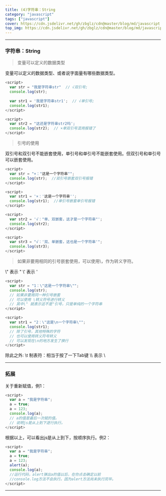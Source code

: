 ```yaml
---
title: (4)字符串：String
category: "javascript"
tags: ["javascript"]
cover: https://cdn.jsdelivr.net/gh/zbglz/cdn@master/blog/md/javascript.svg
top_img: https://cdn.jsdelivr.net/gh/zbglz/cdn@master/blog/md/javascript.svg
---
```


***

### 字符串：String

> 变量可以定义的数据类型

变量可以定义的数据类型、或者说字面量有哪些数据类型。


```js js
<script>
  var str = "我是字符串str"  // √双引号;
  console.log(str);
  
  var str1 = '我是字符串str1';  // √单引号;
  console.log(str1);
</script>

<script>
  var str2 = "这还是字符串str2吗';
  console.log(str2);  // ×单双引号混用报错了
</script>
```


> 引号的使用

双引号和双引号不能嵌套使用，单引号和单引号不能嵌套使用。但双引号和单引号可以嵌套使用。


```js js
<script>
  var str = "×："这是一个字符串"";
  console.log(str);  //双引号嵌套双引号报错
</script>

<script>
  var str1 = '×：'这是一个字符串'';
  console.log(str1);  //单引号嵌套单引号报错
</script>

<script>
  var str2 = '√："单、双嵌套，这才是一个字符串"'; 
  console.log(str2);
</script>

<script>
  var str3 = "√：'双、单嵌套，这也是一个字符串'"; 
  console.log(str3);
</script>
```


> 如果非要用相同的引号嵌套使用，可以使用\，作为转义字符。


\\" 表示 \"
\\' 表示 \'


```js js
<script>
  var str = "1：\"这是一个字符串\"";
  console.log(str);
  // 如果非要用同一种引号嵌套
  // 可以使用 \转义符号进行转义
  // 其中\" 就表示这不是"引号，只是单纯的一个字符串
</script>

<script>
  var str1 = "2：\"这是\n一个字符串\"";
  console.log(str1);
  // 除了引号，其他特殊的字符
  // 也可以使用转义符号转义
  // 可以发现在\n的地方发生了换行
</script>
```


除此之外:
\\t 制表符：相当于按了一下Tab键
\\\\ 表示 \\

***

### 拓展

关于重新赋值，例1：


```js js
<script>
  var a = "我是字符串";
  a = true;
  a = 123;
  console.log(a);
  // a的值是最后一次赋的值。
  // 说明js是从上到下逐行执行。
</script>
```


根据以上，可以看出js是从上到下，按顺序执行。例2：


```js js
<script>
  var a = "我是字符串";
  a = true;
  a = 123;
  alert(a);
  console.log(a);
  //运行代码，alert弹出a的值以后，在你点击确定以前
  //console.log方法不会执行。因为alert方法尚未执行完毕。
</script>
```


***